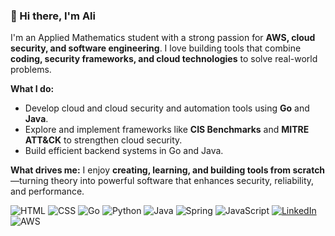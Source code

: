 ### 👋 Hi there, I'm Ali

I'm an Applied Mathematics student with a strong passion for **AWS, cloud security, and software engineering**. I love building tools that combine **coding, security frameworks, and cloud technologies** to solve real-world problems.

**What I do:**
- Develop cloud and cloud security and automation tools using **Go** and **Java**.
- Explore and implement frameworks like **CIS Benchmarks** and **MITRE ATT&CK** to strengthen cloud security.
- Build efficient backend systems in Go and Java.

**What drives me:**
I enjoy **creating, learning, and building tools from scratch**—turning theory into powerful software that enhances security, reliability, and performance.

![HTML](https://img.shields.io/badge/HTML5-E34F26?style=for-the-badge&logo=html5&logoColor=white)
![CSS](https://img.shields.io/badge/CSS3-1572B6?style=for-the-badge&logo=css3&logoColor=white)
![Go](https://img.shields.io/badge/Go-00ADD8?style=for-the-badge&logo=go&logoColor=white)
![Python](https://img.shields.io/badge/Python-3776AB?style=for-the-badge&logo=python&logoColor=white)
![Java](https://img.shields.io/badge/Java-ED8B00?style=for-the-badge&logo=java&logoColor=white)
![Spring](https://img.shields.io/badge/Spring-6DB33F?style=for-the-badge&logo=spring&logoColor=white)
![JavaScript](https://img.shields.io/badge/JavaScript-F7DF1E?style=for-the-badge&logo=javascript&logoColor=black)
[![LinkedIn](https://img.shields.io/badge/LinkedIn-0A66C2?style=for-the-badge&logo=linkedin&logoColor=white)](https://www.linkedin.com/in/alihusseintechandfinance/)
![AWS](https://img.shields.io/badge/AWS-232F3E?style=for-the-badge&logo=amazon-aws&logoColor=white)

